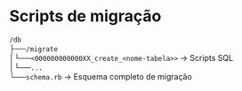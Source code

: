 # Scripts de migração

`/db` <br>
├──`/migrate` <br>
│└──`<000000000000XX_create_<nome-tabela>>` -> Scripts SQL <br>
│└──`...` <br>
└──`schema.rb` -> Esquema completo de migração
